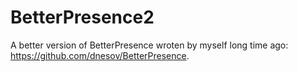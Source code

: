 # BetterPresence2
A better version of BetterPresence wroten by myself long time ago: https://github.com/dnesov/BetterPresence. 
